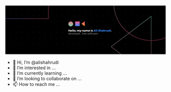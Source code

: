 ![](https://github.com/alishahrudi/alishahrudi/blob/main/Black%20Technology%20LinkedIn%20Banner.png)

- 👋 Hi, I’m @alishahrudi
- 👀 I’m interested in ...
- 🌱 I’m currently learning ...
- 💞️ I’m looking to collaborate on ...
- 📫 How to reach me ...

<!---
alishahrudi/alishahrudi is a ✨ special ✨ repository because its `README.md` (this file) appears on your GitHub profile.
You can click the Preview link to take a look at your changes.
--->
